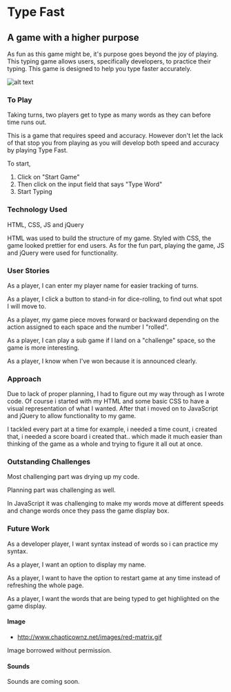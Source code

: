 # Type Fast

## A game with a higher purpose

As fun as this game might be, it's purpose goes beyond the joy of playing. This typing game allows users, specifically developers, to practice their typing. This game is designed to help you type faster accurately.

![alt text](https://i.imgur.com/ylNv692.jpg)





### To Play

Taking turns, two players get to type as many words as they can before time runs out.

This is a game that requires speed and accuracy. However don't let the lack of that stop you from playing as you will develop both speed and accuracy by playing Type Fast.

To start, 

1. Click on "Start Game"
2. Then click on the input field that says "Type Word"
3. Start Typing

### Technology Used

HTML, CSS, JS and jQuery

HTML was used to build the structure of my game. Styled with CSS, the game looked prettier for end users. As for the fun part, playing the game, JS and jQuery were used for functionality.

### User Stories

As a player, I can enter my player name for easier tracking of turns.

As a player, I click a button to stand-in for dice-rolling, to find out what spot I will move to.

As a player, my game piece moves forward or backward depending on the action assigned to each space and the number I "rolled".

As a player, I can play a sub game if I land on a "challenge" space, so the game is more interesting.

As a player, I know when I've won because it is announced clearly.

### Approach

Due to lack of proper planning, I had to figure out my way through as I wrote code. Of course i started with my HTML and some basic CSS to have a visual representation of what I wanted. After that i moved on to JavaScript and jQuery to allow functionality to my game.

I tackled every part at a time for example, i needed a time count, i created that, i needed a score board i created that.. which made it much easier than thinking of the game as a whole and trying to figure it all out at once.

### Outstanding Challenges

Most challenging part was drying up my code.

Planning part was challenging as well.

In JavaScript it was challenging to make my words move at different speeds and change words once they pass the game display box.

### Future Work

As a developer player, I want syntax instead of words so i can practice my syntax.

As a player, I want an option to display my name.


As a player, I want to have the option to restart game at any time instead of refreshing the whole page.

As a player, I want the words that are being typed to get highlighted on the game display.

#### Image
- http://www.chaoticownz.net/images/red-matrix.gif

Image borrowed without permission.


#### Sounds
Sounds are coming soon.